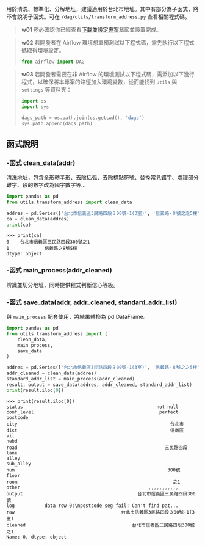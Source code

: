 

用於清洗、標準化、分解地址，建議適用於台北市地址。其中有部分為子函式，將不會說明子函式。可在 `/dag/utils/transform_address.py` 查看相關程式碼。

> **w01**
> 務必確認你已經查看[下載並設定專案](/data-end/project-setup)章節並設置完成。

> **w02**
> 若開發者在 Airflow 環境想單獨測試以下程式碼，需先執行以下程式碼取得環境設定。
> ``` python
> from airflow import DAG
> ```

> **w03**
> 若開發者需要在非 Airflow 的環境測試以下程式碼，需添加以下幾行程式，以確保將本專案的路徑加入環境變數，從而能找到 `utils` 與 `settings` 等資料夾：
> ``` python
> import os
> import sys
>
> dags_path = os.path.join(os.getcwd(), 'dags') 
> sys.path.append(dags_path)
> ```

## 函式說明

### -函式 clean_data(addr)

清洗地址，包含全形轉半形、去除括弧、去除標點符號、替換常見錯字、處理部分難字、段的數字改為國字數字等...

```python
import pandas as pd
from utils.transform_address import clean_data

addres = pd.Series(['台北市信義區3民路四段３00號-1(3室)', '信義路-８號之之5樓'])
ca = clean_data(addres)
print(ca)
```

```
>>> print(ca)
0    台北市信義區三民路四段300號之1
1             信義路之8號5樓
dtype: object
```

### -函式 main_process(addr_cleaned)

辨識並切分地址，同時提供程式判斷信心等級。

### -函式 save_data(addr, addr_cleaned, standard_addr_list)

與 `main_process` 配套使用，將結果轉換為 pd.DataFrame。

```python
import pandas as pd
from utils.transform_address import (
    clean_data,
    main_process,
    save_data
)

addres = pd.Series(['台北市信義區3民路四段３00號-1(3室)', '信義路-８號之之5樓'])
addr_cleaned = clean_data(addres)
standard_addr_list = main_process(addr_cleaned)
result, output = save_data(addres, addr_cleaned, standard_addr_list)
print(result.iloc[0])
```

```
>>> print(result.iloc[0])
status                                                 not null
conf_level                                              perfect
postcode
city                                                        台北市
dist                                                        信義區
vil
nebd
road                                                      三民路四段
lane
alley
sub_alley
num                                                        300號
floor
room                                                         之1
other                                               ,,,,,,,,,,,
output                                          台北市信義區三民路四段300號
log           data row 0:\npostcode seg fail: Can't find pat...
raw                                       台北市信義區3民路四段３00號-1(3室)
cleaned                                       台北市信義區三民路四段300號之1
Name: 0, dtype: object
```
